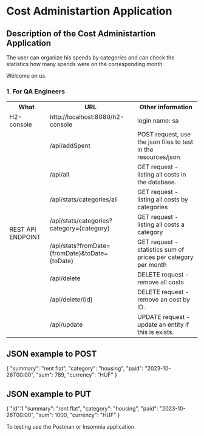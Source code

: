 # Cost Administartion Application

## Description of the Cost Administartion Application
The user can organize his spends by categories and can check the statistics how many spends were on the corresponding month.

Welcome on us.

### 1. For QA Engineers

<table>
    <tr>
        <th>What</th>
        <th>URL</th>
        <th>Other information</th>
    </tr>
    <tr>
        <td>H2-console</td>
        <td>http://localhost:8080/h2-console</td>
        <td>login name: sa</td>
    </tr>
    <tr>
        <td rowspan="9">REST API ENDPOINT</td>
        <td>/api/addSpent</td>
        <td>POST request, use the json files to test in the resources/json</td>
    </tr>
    <tr>
        <td>/api/all</td>
        <td>GET request - listing all costs in the database.</td>
    </tr>
    <tr>
        <td>/api/stats/categories/all</td>
        <td>GET request - listing all costs by categories</td>
    </tr>
    <tr>
        <td>/api/stats/categories?category={category}</td>
        <td>GET request - listing all costs a category</td>
    </tr>
    <tr>
        <td>/api/stats?fromDate={fromDate}&toDate={toDate}</td>
        <td>GET request - statistics sum of prices per category per month</td>
    </tr>
    <tr>
        <td>/api/delete</td>
        <td>DELETE request - remove all costs</td>
    </tr>
    <tr>
        <td>/api/delete/{id}</td>
        <td>DELETE request - remove an cost by ID.</td>
    </tr>
    <tr>
        <td>/api/update</td>
        <td>UPDATE request - update an entity if this is exists.</td>
    </tr>

</table>

## JSON example to POST
{
    "summary": "rent flat",
    "category": "housing",
    "paid": "2023-10-26T00:00",
    "sum": 789,
    "currency": "HUF"
}

## JSON example to PUT
{
"id":1
"summary": "rent flat",
"category": "housing",
"paid": "2023-10-26T00:00",
"sum": 1000,
"currency": "HUF"
}



To testing use the Postman or Insomnia application.
